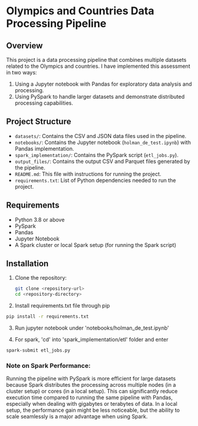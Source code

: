 # Olympics and Countries Data Processing Pipeline

## Overview
This project is a data processing pipeline that combines multiple datasets related to the Olympics and countries. I have implemented this assessment in two ways:
1. Using a Jupyter notebook with Pandas for exploratory data analysis and processing.
2. Using PySpark to handle larger datasets and demonstrate distributed processing capabilities.

## Project Structure
- `datasets/`: Contains the CSV and JSON data files used in the pipeline.
- `notebooks/`: Contains the Jupyter notebook (`holman_de_test.ipynb`) with Pandas implementation.
- `spark_implementation/`: Contains the PySpark script (`etl_jobs.py`).
- `output_files/`: Contains the output CSV and Parquet files generated by the pipeline.
- `README.md`: This file with instructions for running the project.
- `requirements.txt`: List of Python dependencies needed to run the project.

## Requirements
- Python 3.8 or above
- PySpark
- Pandas
- Jupyter Notebook
- A Spark cluster or local Spark setup (for running the Spark script)

## Installation
1. Clone the repository:
   ```bash
   git clone <repository-url>
   cd <repository-directory>
2. Install requirements.txt file through pip
```bash
pip install -r requirements.txt
```
3. Run jupyter notebook under 'notebooks/holman_de_test.ipynb'

4. For spark, 'cd' into 'spark_implementation/etl' folder and enter 
```bash
spark-submit etl_jobs.py
```

### Note on Spark Performance:
Running the pipeline with PySpark is more efficient for large datasets because Spark distributes the processing across multiple nodes (in a cluster setup) or cores (in a local setup). This can significantly reduce execution time compared to running the same pipeline with Pandas, especially when dealing with gigabytes or terabytes of data. In a local setup, the performance gain might be less noticeable, but the ability to scale seamlessly is a major advantage when using Spark.
